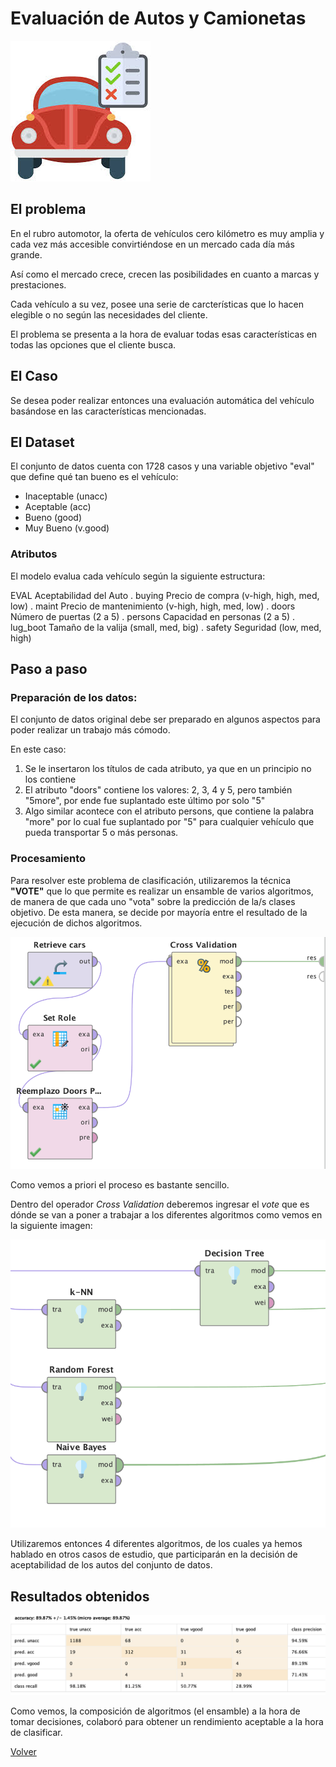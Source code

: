 # Evaluación de Autos y Camionetas

![](./images/check.jpeg)

## El problema

En el rubro automotor, la oferta de vehículos cero kilómetro es muy amplia y cada vez más accesible convirtiéndose en un mercado cada día más grande.

Así como el mercado crece, crecen las posibilidades en cuanto a marcas y prestaciones.

Cada vehículo a su vez, posee una serie de carcterísticas que lo hacen elegible o no según las necesidades del cliente.

El problema se presenta a la hora de evaluar todas esas características en todas las opciones que el cliente busca.

## El Caso

Se desea poder realizar entonces una evaluación automática del vehículo basándose en las características mencionadas.

## El Dataset

El conjunto de datos cuenta con 1728 casos y una variable objetivo "eval" que define qué tan bueno es el vehículo:
- Inaceptable (unacc)
- Aceptable (acc)
- Bueno (good)
- Muy Bueno (v.good)

### Atributos

El modelo evalua cada vehículo según la siguiente estructura:

   EVAL                   Aceptabilidad del Auto
   . buying               Precio de compra (v-high, high, med, low)
   . maint                Precio de mantenimiento (v-high, high, med, low)
   . doors                Número de puertas (2 a 5)
   . persons              Capacidad en personas (2 a 5)
   . lug_boot             Tamaño de la valija (small, med, big)
   . safety               Seguridad (low, med, high)

## Paso a paso

### Preparación de los datos:

El conjunto de datos original debe ser preparado en algunos aspectos para poder realizar un trabajo más cómodo.

En este caso:

1) Se le insertaron los títulos de cada atributo, ya que en un principio no los contiene
2) El atributo "doors" contiene los valores: 2, 3, 4 y 5, pero también "5more", por ende fue suplantado este último por solo "5"
3) Algo similar acontece con el atributo persons, que contiene la palabra "more" por lo cual fue suplantado por "5" para cualquier vehículo que pueda transportar 5 o más personas.

### Procesamiento

Para resolver este problema de clasificación, utilizaremos la técnica **"VOTE"** que lo que permite es realizar un ensamble de varios algoritmos, de manera de que cada uno "vota" sobre la predicción de la/s clases objetivo. De esta manera, se decide por mayoría entre el resultado de la ejecución de dichos algoritmos.

![](./images/captu.png)

Como vemos a priori el proceso es bastante sencillo.

Dentro del operador *Cross Validation* deberemos ingresar el *vote* que es dónde se van a poner a trabajar a los diferentes algoritmos como vemos en la siguiente imagen:

![](./images/vote.png)

Utilizaremos entonces 4 diferentes algoritmos, de los cuales ya hemos hablado en otros casos de estudio, que participarán en la decisión de aceptabilidad de los autos del conjunto de datos.

## Resultados obtenidos

![](./images/Resensa.png)


Como vemos, la composición de algoritmos (el ensamble) a la hora de tomar decisiones, colaboró para obtener un rendimiento aceptable a la hora de clasificar.


[Volver](./../README.md)
